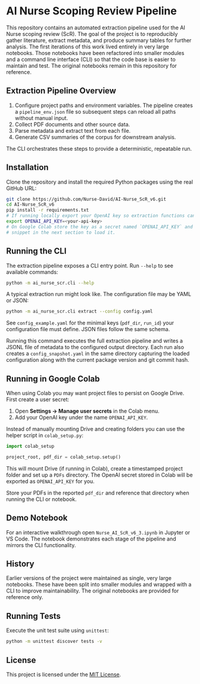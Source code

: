 # AI Nurse Scoping Review Pipeline

This repository contains an automated extraction pipeline used for the AI Nurse
scoping review (ScR). The goal of the project is to reproducibly gather
literature, extract metadata, and produce summary tables for further analysis.
The first iterations of this work lived entirely in very large notebooks. Those
notebooks have been refactored into smaller modules and a command line interface
(CLI) so that the code base is easier to maintain and test. The original
notebooks remain in this repository for reference.

## Extraction Pipeline Overview
1. Configure project paths and environment variables. The pipeline creates a
   `pipeline_env.json` file so subsequent steps can reload all paths without
   manual input.
2. Collect PDF documents and other source data.
3. Parse metadata and extract text from each file.
4. Generate CSV summaries of the corpus for downstream analysis.

The CLI orchestrates these steps to provide a deterministic, repeatable run.

## Installation
Clone the repository and install the required Python packages using the real
GitHub URL:

```bash
git clone https://github.com/Nurse-David/AI-Nurse_ScR_v6.git
cd AI-Nurse_ScR_v6
pip install -r requirements.txt
# If running locally export your OpenAI key so extraction functions can call the API
export OPENAI_API_KEY=<your-api-key>
# On Google Colab store the key as a secret named `OPENAI_API_KEY` and use the
# snippet in the next section to load it.
```

## Running the CLI
The extraction pipeline exposes a CLI entry point. Run `--help` to see
available commands:

```bash
python -m ai_nurse_scr.cli --help
```

A typical extraction run might look like. The configuration file may be YAML or JSON:

```bash
python -m ai_nurse_scr.cli extract --config config.yaml
```
See `config_example.yaml` for the minimal keys (`pdf_dir`, `run_id`) your configuration file must define. JSON files follow the same schema.

Running this command executes the full extraction pipeline and writes a
JSONL file of metadata to the configured output directory. Each run also
creates a `config_snapshot.yaml` in the same directory capturing the loaded
configuration along with the current package version and git commit hash.

## Running in Google Colab
When using Colab you may want project files to persist on Google Drive.
First create a user secret:

1. Open **Settings → Manage user secrets** in the Colab menu.
2. Add your OpenAI key under the name `OPENAI_API_KEY`.

Instead of manually mounting Drive and creating folders you can use the helper
script in `colab_setup.py`:

```python
import colab_setup

project_root, pdf_dir = colab_setup.setup()
```

This will mount Drive (if running in Colab), create a timestamped project
folder and set up a `PDFs` directory. The OpenAI secret stored in Colab will be
exported as `OPENAI_API_KEY` for you.

Store your PDFs in the reported `pdf_dir` and reference that directory when
running the CLI or notebook.

## Demo Notebook
For an interactive walkthrough open `Nurse_AI_ScR_v6_3.ipynb` in Jupyter or
VS Code. The notebook demonstrates each stage of the pipeline and mirrors the
CLI functionality.

## History
Earlier versions of the project were maintained as single, very large notebooks.
These have been split into smaller modules and wrapped with a CLI to improve
maintainability. The original notebooks are provided for reference only.

## Running Tests
Execute the unit test suite using ``unittest``:

```bash
python -m unittest discover tests -v
```

## License

This project is licensed under the [MIT License](LICENSE).


